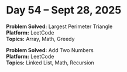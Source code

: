 # Day 54 – Sept 28, 2025

**Problem Solved:** Largest Perimeter Triangle                       
**Platform:** LeetCode                       
**Topics:** Array, Math, Greedy

**Problem Solved:** Add Two Numbers                             
**Platform:** LeetCode                       
**Topics:** Linked List, Math, Recursion 


